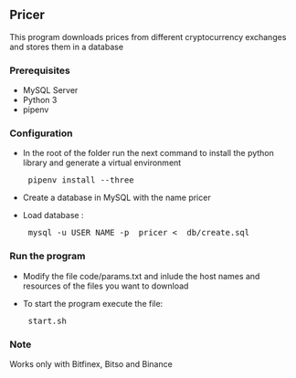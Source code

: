 

## Pricer

This program downloads prices from different cryptocurrency exchanges and stores them in a database


### Prerequisites

* MySQL Server
* Python 3
* pipenv


### Configuration


* In the root of the folder run the next command to install the python library and generate a virtual environment

    <pre> pipenv install --three </pre>

* Create a database in MySQL with the name pricer

* Load database :

    <pre> mysql -u USER_NAME -p  pricer <  db/create.sql </pre>



### Run the program


* Modify  the file code/params.txt and inlude the host names and resources of the files you want to download

* To start the program execute the file:

    <pre> start.sh  </pre>

### Note

Works only with Bitfinex, Bitso and Binance
